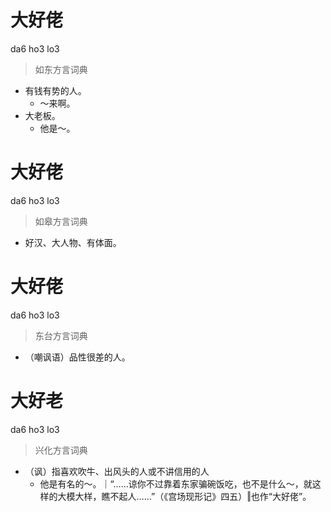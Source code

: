 # 大好佬
da6 ho3 lo3
> 如东方言词典
- 有钱有势的人。
  - ～来啊。
- 大老板。
  - 他是～。

# 大好佬
da6 ho3 lo3
> 如皋方言词典
- 好汉、大人物、有体面。

# 大好佬
da6 ho3 lo3
> 东台方言词典
- （嘲讽语）品性很差的人。

# 大好老
da6 ho3 lo3
> 兴化方言词典
- （讽）指喜欢吹牛、出风头的人或不讲信用的人
  - 他是有名的～。｜“……谅你不过靠着东家骗碗饭吃，也不是什么～，就这样的大模大样，瞧不起人……”（《宫场现形记》四五）‖也作“大好佬”。
